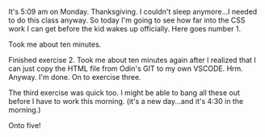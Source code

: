 It's 5:09 am on Monday. Thanksgiving. I couldn't sleep anymore...I needed to do this class anyway. So today I'm going to see how far into the CSS work I can get before the kid wakes up officially. Here goes number 1.

Took me about ten minutes.

Finished exercise 2. Took me about ten minutes again after I realized that I can just copy the HTML file from Odin's GIT to my own VSCODE.  Hrm.  Anyway. I'm done. On to exercise three.

The third exercise was quick too. I might be able to bang all these out before I have to work this morning. (it's a new day...and it's 4:30 in the morning.)

Onto five!

